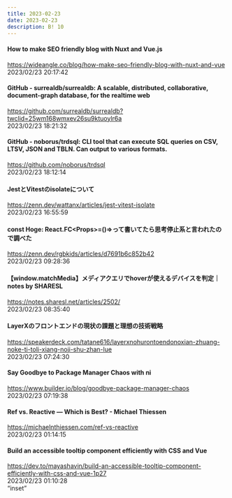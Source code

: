 ```yaml
---
title: 2023-02-23
date: 2023-02-23
description: B! 10
---
```


#### How to make SEO friendly blog with Nuxt and Vue.js
https://wideangle.co/blog/how-make-seo-friendly-blog-with-nuxt-and-vue<br>
2023/02/23 20:17:42<br>


#### GitHub - surrealdb/surrealdb: A scalable, distributed, collaborative, document-graph database, for the realtime web
https://github.com/surrealdb/surrealdb?twclid=25wm168wmxev26su9ktuoylr6a<br>
2023/02/23 18:21:32<br>


#### GitHub - noborus/trdsql: CLI tool that can execute SQL queries on CSV, LTSV, JSON and TBLN. Can output to various formats.
https://github.com/noborus/trdsql<br>
2023/02/23 18:12:14<br>


#### JestとVitestのisolateについて
https://zenn.dev/wattanx/articles/jest-vitest-isolate<br>
2023/02/23 16:55:59<br>


#### const Hoge: React.FC&lt;Props&gt;=()=&gt;って書いてたら思考停止系と言われたので調べた
https://zenn.dev/rgbkids/articles/d7691b6c852b42<br>
2023/02/23 09:28:36<br>


#### 【window.matchMedia】メディアクエリでhoverが使えるデバイスを判定｜notes by SHARESL
https://notes.sharesl.net/articles/2502/<br>
2023/02/23 08:35:40<br>


#### LayerXのフロントエンドの現状の課題と理想の技術戦略
https://speakerdeck.com/tatane616/layerxnohurontoendonoxian-zhuang-noke-ti-toli-xiang-noji-shu-zhan-lue<br>
2023/02/23 07:24:30<br>


#### Say Goodbye to Package Manager Chaos with ni
https://www.builder.io/blog/goodbye-package-manager-chaos<br>
2023/02/23 07:19:38<br>


#### Ref vs. Reactive — Which is Best? - Michael Thiessen
https://michaelnthiessen.com/ref-vs-reactive<br>
2023/02/23 01:14:15<br>


#### Build an accessible tooltip component efficiently with CSS and Vue
https://dev.to/mayashavin/build-an-accessible-tooltip-component-efficiently-with-css-and-vue-1p27<br>
2023/02/23 01:10:28<br>
“inset”



